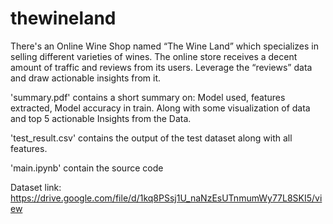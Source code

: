 # thewineland
There's an Online Wine Shop named “The Wine Land” which specializes in selling different varieties of wines. The online store receives a decent amount of traffic and reviews from its users. Leverage the “reviews” data and draw actionable insights from it.

'summary.pdf' contains a short summary  on: Model used, features extracted, Model accuracy in train. 
Along with some visualization of data and top 5 actionable Insights from the Data.

'test_result.csv' contains the output of the test dataset along with all features.

'main.ipynb' contain the source code

Dataset link: https://drive.google.com/file/d/1kq8PSsj1U_naNzEsUTnmumWy77L8SKI5/view

